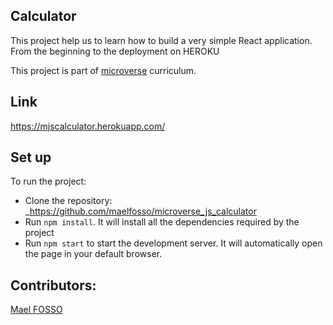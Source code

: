 ## Calculator
This project help us to learn how to build a very simple React application. From the beginning to the deployment on HEROKU

This project is part of [microverse](https://www.microverse.org/) curriculum.

## Link
https://mjscalculator.herokuapp.com/


## Set up

To run the project:

- Clone the repository: _https://github.com/maelfosso/microverse_js_calculator
- Run `npm install`. It will install all the dependencies required by the project
- Run `npm start` to start the development server. It will automatically open the page in your default browser.

## Contributors:
[Mael FOSSO](https://github.com/maelfosso)
